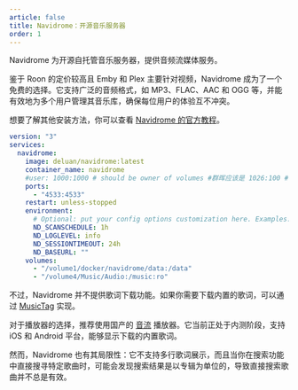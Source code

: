 ```yaml
---
article: false
title: Navidrome：开源音乐服务器
order: 1
---
```


Navidrome 为开源自托管音乐服务器，提供音频流媒体服务。

鉴于 Roon 的定价较高且 Emby 和 Plex 主要针对视频，Navidrome 成为了一个免费的选择。它支持广泛的音频格式，如 MP3、FLAC、AAC 和 OGG 等，并能有效地为多个用户管理其音乐库，确保每位用户的体验互不冲突。

想要了解其他安装方法，你可以查看 [Navidrome 的官方教程](https://www.navidrome.org/docs/installation/docker/)。

```yml
version: "3"
services:
  navidrome:
    image: deluan/navidrome:latest
    container_name: navidrome
    #user: 1000:1000 # should be owner of volumes #群晖应该是 1026:100 # 使用 `id 用户名` 可以查看代码
    ports:
      - "4533:4533"
    restart: unless-stopped
    environment:
      # Optional: put your config options customization here. Examples:
      ND_SCANSCHEDULE: 1h
      ND_LOGLEVEL: info  
      ND_SESSIONTIMEOUT: 24h
      ND_BASEURL: ""
    volumes:
      - "/volume1/docker/navidrome/data:/data"
      - "/volume4/Music/Audio:/music:ro"
```

不过，Navidrome 并不提供歌词下载功能。如果你需要下载内置的歌词，可以通过 [MusicTag](https://www.cnblogs.com/vinlxc/p/11347744.html) 实现。

对于播放器的选择，推荐使用国产的 [音流](https://aqzscn.cn/archives/stream-music-versions) 播放器。它当前正处于内测阶段，支持 iOS 和 Android 平台，能够显示下载的内置歌词。

然而，Navidrome 也有其局限性：它不支持多行歌词展示，而且当你在搜索功能中直接搜寻特定歌曲时，可能会发现搜索结果是以专辑为单位的，导致直接搜索歌曲并不总是有效。
